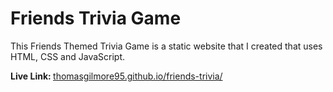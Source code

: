 <h1>Friends Trivia Game</h1>

<p>This Friends Themed Trivia Game is a static website that I created that uses HTML, CSS and JavaScript.</p>

<p><b>Live Link: </b><a href="https://thomasgilmore95.github.io/friends-trivia/">thomasgilmore95.github.io/friends-trivia/</a></p>
